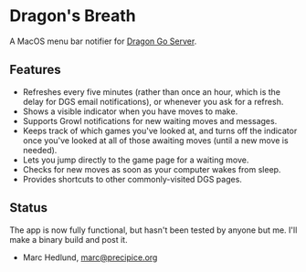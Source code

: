 # Dragon's Breath #

A MacOS menu bar notifier for 
[Dragon Go Server](http://www.dragongoserver.net/).

## Features ##

* Refreshes every five minutes (rather than once an hour, which is the delay
  for DGS email notifications), or whenever you ask for a refresh.
* Shows a visible indicator when you have moves to make.
* Supports Growl notifications for new waiting moves and messages.
* Keeps track of which games you've looked at, and turns off the indicator
  once you've looked at all of those awaiting moves (until a new move is
  needed).
* Lets you jump directly to the game page for a waiting move.
* Checks for new moves as soon as your computer wakes from sleep.
* Provides shortcuts to other commonly-visited DGS pages.

## Status ##

The app is now fully functional, but hasn't been tested by anyone but me.
I'll make a binary build and post it.

- Marc Hedlund, marc@precipice.org
